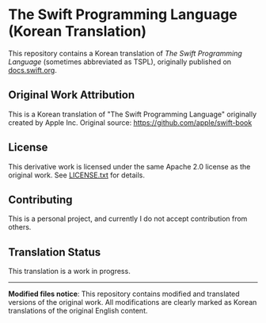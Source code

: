 # The Swift Programming Language (Korean Translation)

This repository contains a Korean translation of *The Swift Programming Language* (sometimes abbreviated as TSPL), originally published on [docs.swift.org][published].

## Original Work Attribution

This is a Korean translation of "The Swift Programming Language" originally created by Apple Inc.
Original source: https://github.com/apple/swift-book

## License

This derivative work is licensed under the same Apache 2.0 license as the original work.
See [LICENSE.txt](LICENSE.txt) for details.

## Contributing

This is a personal project, and currently I do not accept contribution from others.

## Translation Status

This translation is a work in progress.

---

**Modified files notice**: This repository contains modified and translated versions of the original work. All modifications are clearly marked as Korean translations of the original English content.

[published]: https://docs.swift.org/swift-book/documentation/the-swift-programming-language/
